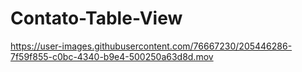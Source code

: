 # Contato-Table-View


https://user-images.githubusercontent.com/76667230/205446286-7f59f855-c0bc-4340-b9e4-500250a63d8d.mov


